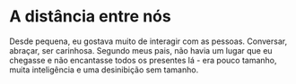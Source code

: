 

# A distância entre nós

Desde pequena, eu gostava muito de interagir com as pessoas.  Conversar, abraçar, ser carinhosa. Segundo meus pais, não havia um lugar que eu chegasse e não encantasse todos os presentes lá - era pouco tamanho, muita inteligência e uma desinibição sem tamanho.